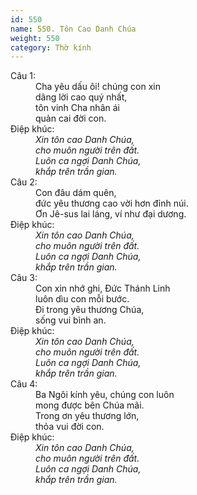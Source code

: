 ```yaml
---
id: 550
name: 550. Tôn Cao Danh Chúa
weight: 550
category: Thờ kính
---
```

<dl><dt>Câu 1:</dt><dd data-verse="1">Cha yêu dấu ôi! chúng con xin <br/>dâng lời cao quý nhất, <br/>tôn vinh Cha nhân ái <br/>quản cai đời con. </dd><dt>Điệp khúc:</dt><dd data-chorus="1"><em>Xin tôn cao Danh Chúa, <br/>cho muôn người trên đất. <br/>Luôn ca ngợi Danh Chúa, <br/>khắp trên trần gian. </em></dd><dt>Câu 2:</dt><dd data-verse="2">Con đâu dám quên, <br/>đức yêu thương cao vời hơn đỉnh núi. <br/>Ơn Jê-sus lai láng, ví như đại dương. </dd><dt>Điệp khúc:</dt><dd data-chorus="1"><em>Xin tôn cao Danh Chúa, <br/>cho muôn người trên đất. <br/>Luôn ca ngợi Danh Chúa, <br/>khắp trên trần gian. </em></dd><dt>Câu 3:</dt><dd data-verse="3">Con xin nhớ ghi, Đức Thánh Linh <br/>luôn dìu con mỗi bước. <br/>Đi trong yêu thương Chúa, <br/>sống vui bình an. </dd><dt>Điệp khúc:</dt><dd data-chorus="1"><em>Xin tôn cao Danh Chúa, <br/>cho muôn người trên đất. <br/>Luôn ca ngợi Danh Chúa, <br/>khắp trên trần gian. </em></dd><dt>Câu 4:</dt><dd data-verse="4">Ba Ngôi kính yêu, chúng con luôn <br/>mong được bên Chúa mãi. <br/>Trong ơn yêu thương lớn, <br/>thỏa vui đời con. </dd><dt>Điệp khúc:</dt><dd data-chorus="1"><em>Xin tôn cao Danh Chúa, <br/>cho muôn người trên đất. <br/>Luôn ca ngợi Danh Chúa, <br/>khắp trên trần gian. </em></dd></dl>
